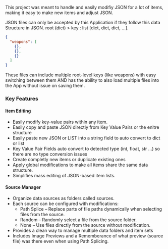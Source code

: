 This project was meant to handle and easily modifiy JSON for a lot of items, making it easy to make new items and adjust JSON. 

JSON files can only be accepted by this Application if they follow this data Structure in JSON. root (dict) > key : list [dict, dict, dict, ...].

```json
{
  "weapons": [
    {},
    {},
    {}
  ]
}
```
These files can include multiple root-level keys (like weapons) with easy switching between them AND has the ability to also load multiple files into the App without issue on saving them.

### Key Features
#### Item Editing
* Easily modify key-value pairs within any item.
* Easily copy and paste JSON directly from Key Value Pairs or the enitre structure
* Easily paste new JSON or LIST into a string field to auto convert to dict or list
* Key Value Pair Fields auto convert to detected type (int, float, str ...) so there are no type conversion issues
* Create completly new items or duplicate existing ones
* Apply global modifications to make all items share the same data structure.
* Simplifies mass editing of JSON-based item lists.

#### Source Manager
* Organize data sources as folders called sources.
* Each source can be configured with modifications:
  * Path Splice – Replace parts of file paths dynamically when selecting files from the source.
  * Random – Randomly select a file from the source folder.
  * None – Use files directly from the source without modification.
* Provides a clean way to manage multiple data folders and item sets
* Includes Image Previews and a Rememberance of what preview (source file) was there even when using Path Splicing.

